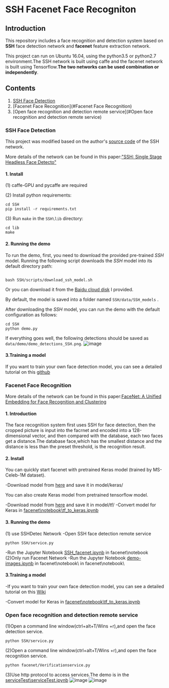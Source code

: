 # SSH Facenet Face Recogniton

## Introduction
This repository includes a face recognition and detection system based on **SSH** face detection network and **facenet** feature extraction network.

This project can run on  Ubuntu 16.04, using the python3.5 or python2.7 environment.The SSH network is built using caffe and the facenet network is built using Tensorflow.**The two networks can be used combination or independently**.

## Contents

1. [SSH Face Detection](#SSH)
2. [Facenet Face Recognition](#Facenet Face Recognition)
3. [Open face recognition and detection remote service](#Open face recognition and detection remote service)


<a name="SSH"> </a>
### SSH Face Detection
This project was modified based on the author's [source code](https://github.com/mahyarnajibi/SSH) of the SSH network.

More details of the network can be found in this paper:["SSH: Single Stage Headless Face Detecto"](https://arxiv.org/abs/1708.03979)
#### 1. Install
(1) caffe-GPU and pycaffe are required

(2) Install python requirements:
```
cd SSH
pip install -r requirements.txt
```
(3)  Run ```make``` in the ```SSH\lib``` directory:
```
cd lib
make
```
#### 2. Running the demo
To run the demo, first, you need to download the provided pre-trained *SSH* model. Running the following script downloads the *SSH* model into its default directory path:
```

bash SSH/scripts/download_ssh_model.sh
```
Or you can download it from the [Baidu cloud disk](https://pan.baidu.com/s/1KDiuJ1GA3WqoAMg49aRsiw) I provided.

By default, the model is saved into a folder named ```SSH/data/SSH_models``` .

After downloading the *SSH* model, you can run the demo with the default configuration as follows:
```
cd SSH
python demo.py
```
If everything goes well, the following detections should be saved as ```data/demo/demo_detections_SSH.png```.
![image](https://github.com/A-bone1/SSH-Facenet-FaceRecognition/blob/master/SSH/data/demo/demo_detections_SSH.png)
#### 3.Training a model
If you want to train your own face detection model, you can see a detailed tutorial on this [github](https://github.com/mahyarnajibi/SSH)
<a name="Facenet Face Recognition"></a>

### Facenet Face Recognition
More details of the network can be found in this paper:[FaceNet: A Unified Embedding for Face Recognition and Clustering](https://arxiv.org/abs/1503.03832)
#### 1. Introduction
The face recognition system first uses SSH for face detection, then the cropped picture is input into the facrnet and encoded into a 128-dimensional vector, and then compared with the database, each two faces get a distance.The database face,which has the smallest distance and the distance is less than the preset threshold, is the recognition result.

#### 2. Install
You can quickly start facenet with pretrained Keras model (trained by MS-Celeb-1M dataset).

-Download model from [here](https://pan.baidu.com/s/1KDiuJ1GA3WqoAMg49aRsiw) and save it in model/keras/

You can also create Keras model from pretrained tensorflow model.

-Download model from [here](https://pan.baidu.com/s/1KDiuJ1GA3WqoAMg49aRsiw) and save it in model/tf/
-Convert model for Keras in [facenet\notebook\tf_to_keras.ipynb](https://github.com/A-bone1/SSH-Facenet-FaceRecognition/blob/master/facenet/notebook/tf_to_keras.ipynb)

#### 3. Running the demo
(1) use SSHDetec Network
-Open SSH face detection remote service
```
python SSH/service.py
```
-Run the Jupyter Notebook [SSH_facenet.ipynb](https://github.com/A-bone1/SSH-Facenet-FaceRecognition/blob/master/facenet/notebook/SSH_facenet.ipynb) in facenet\notebook\
(2)Only run Facenet Network
-Run the Jupyter Notebook [demo-images.ipynb](https://github.com/A-bone1/SSH-Facenet-FaceRecognition/blob/master/facenet/notebook/demo-images%20.ipynb) in facenet\notebook\ in facenet\notebook\

#### 3.Training a model
-If you want to train your own face detection model, you can see a detailed tutorial on this [Wiki](https://github.com/davidsandberg/facenet/wiki/Classifier-training-of-inception-resnet-v1)

-Convert model for Keras in [facenet\notebook\tf_to_keras.ipynb](https://github.com/A-bone1/SSH-Facenet-FaceRecognition/blob/master/facenet/notebook/tf_to_keras.ipynb)

<a name="Open face recognition and detection remote service"> </a>

### Open face recognition and detection remote service

(1)Open a command line window(ctrl+alt+T/Wins +r),and open the face detection service.
```
python SSH/service.py
```
(2)Open a command line window(ctrl+alt+T/Wins +r),and open the face recognition service.
```
python facenet/Verificationservice.py
```
(3)Use http protocol to access services.The demo is in the [serviceTest\serviceTest.ipynb](https://github.com/A-bone1/SSH-Facenet-FaceRecognition/blob/master/serviceTest/serviceTest.ipynb)
![image](https://github.com/A-bone1/SSH-Facenet-FaceRecognition/blob/master/serviceTest/demoImg/detectService.jpg)
![image](https://github.com/A-bone1/SSH-Facenet-FaceRecognition/blob/master/serviceTest/demoImg/recogService.jpg)
